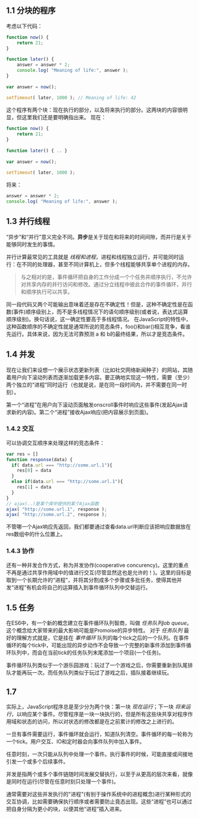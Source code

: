 ## 1.1 分块的程序
考虑以下代码：
```javascript
function now() { 
    return 21; 
} 
 
function later() { 
    answer = answer * 2; 
    console.log( "Meaning of life:", answer ); 
} 
 
var answer = now(); 
 
setTimeout( later, 1000 ); // Meaning of life: 42
``` 
这个程序有两个块：现在执行的部分，以及将来执行的部分。这两块的内容很明显，但这里我们还是要明确指出来。
现在：
```javascript
function now() { 
    return 21; 
} 
 
function later() { .. } 
 
var answer = now(); 
 
setTimeout( later, 1000 );
```
将来：
```javascript
answer = answer * 2; 
console.log( "Meaning of life:", answer );
```

## 1.3 并行线程

“异步”和“并行”意义完全不同。**异步**是关于现在和将来的时间间隙，而并行是关于能够同时发生的事情。

并行计算最常见的工具就是 _线程和进程_，进程和线程独立运行，并可能同时运行：在不同的处理器，甚至不同计算机上，但多个线程能够共享单个进程的内存。
>与之相对的是，事件循环把自身的工作分成一个个任务并顺序执行，不允许对共享内存的并行访问和修改。通过分立线程中彼此合作的事件循环，并行和顺序执行可以共享。

同一段代码又两个可能输出意味着还是存在不确定性！但是，这种不确定性是在函数(事件)顺序级别上，而不是多线程情况下的语句顺序级别(或者说，表达式运算顺序级别)。换句话说，这一确定性要高于多线程情况。
在JavaScript的特性中，这种函数顺序的不确定性就是通常所说的竞态条件，foo()和bar()相互竞争，看谁先运行。具体来说，因为无法可靠预测 a 和 b的最终结果，所以才是竞态条件。

## 1.4 并发

现在让我们来设想一个展示状态更新列表（比如社交网络新闻种子）的网站，其随着用户向下滚动列表而逐渐加载更多内容。要正确地实现这一特性，需要（至少）两个独立的“进程”同时运行（也就是说，是在同一段时间内，并不需要在同一时刻）。

第一个“进程”在用户向下滚动页面触发onscroll事件时响应这些事件(发起Ajax请求新的内容)。第二个“进程”接收Ajax响应(把内容展示到页面)。

### 1.4.2 交互

可以协调交互顺序来处理这样的竞态条件：
```javascript
var res = []
function response(data) {
  if( data.url === "http://some.url.1"){
    res[0] = data
  }
  else if(data.url === "http://some.url.1"){
    res[1] = data
  }
}
// ajax(..)是某个库中提供的某个Ajax函数 
ajax( "http://some.url.1", response );  
ajax( "http://some.url.2", response ); 
``` 
不管哪一个Ajax响应先返回，我们都要通过查看data.url判断应该把响应数据放在res数组中的什么位置上。

### 1.4.3 协作
还有一种并发合作方式，称为并发协作(cooperative concurency)。这里的重点不再是通过共享作用域中的值进行交互(尽管显然这也是允许的！)。这里的目标是取到一个长期允许的“进程”，并将其分割成多个步骤或多批任务，使得其他并发“进程”有机会将自己的运算插入到事件循环队列中交替运行。

## 1.5 任务
在ES6中，有一个新的概念建立在事件循环队列智商，叫做 _任务队列job queue_。这个概念给大家带来的最大影响可能是Promoise的异步特性。
对于 _任务队列_ 最好的理解方式就是，它是挂在 _事件循环_ 队列的每个tick之后的一个队列。在事件循环的每个tick中，可能出现的异步动作不会导致一个完整的新事件添加到事件循环队列中，而会在当前tick的任务队列末尾添加一个项目(一个任务)。

事件循环队列类似于一个游乐园游戏：玩过了一个游戏之后，你需要重新到队尾排队才能再玩一次。而任务队列类似于玩过了游戏之后，插队接着继续玩。

## 1.7
实际上，JavaScript程序总是至少分为两个快：第一块 _现在运行_；下一块 _将来运行_，以响应某个事件。尽管程序是一块一块执行的，但是所有这些块共享对程序作用域和状态的访问，所以对状态的修改都是在之前累计的修改之上进行的。

一旦有事件需要运行，事件循环就会运行，知道队列清空。事件循环的每一轮称为一个tick。用户交互、IO和定时器会向事件队列中加入事件。

任意时刻，一次只能从队列中处理一个事件。执行事件的时候，可能直接或间接地引发一个或多个后续事件。

并发是指两个或多个事件链随时间发展交替执行，以至于从更高的层次来看，就像是同时在运行(尽管在任意时刻只处理一个事件)。

通常需要对这些并发执行的"进程"(有别于操作系统中的进程概念)进行某种形式的交互协调，比如需要确保执行顺序或者需要防止竟态出现。这些“进程”也可以通过把自身分隔为更小的块，以便其他“进程”插入进来。

